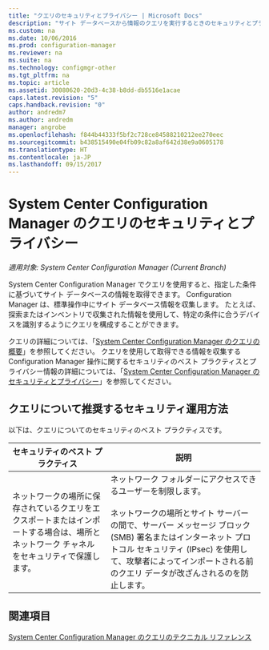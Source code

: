 ```yaml
---
title: "クエリのセキュリティとプライバシー | Microsoft Docs"
description: "サイト データベースから情報のクエリを実行するときのセキュリティとプライバシーのベスト プラクティスを理解します。"
ms.custom: na
ms.date: 10/06/2016
ms.prod: configuration-manager
ms.reviewer: na
ms.suite: na
ms.technology: configmgr-other
ms.tgt_pltfrm: na
ms.topic: article
ms.assetid: 30080620-20d3-4c38-b8dd-db5516e1acae
caps.latest.revision: "5"
caps.handback.revision: "0"
author: andredm7
ms.author: andredm
manager: angrobe
ms.openlocfilehash: f844b44333f5bf2c728ce84588210212ee270eec
ms.sourcegitcommit: b438515490e04fb09c82a8af642d38e9a0605178
ms.translationtype: HT
ms.contentlocale: ja-JP
ms.lasthandoff: 09/15/2017
---
```

# <a name="security-and-privacy-for-queries-in-system-center-configuration-manager"></a>System Center Configuration Manager のクエリのセキュリティとプライバシー

*適用対象: System Center Configuration Manager (Current Branch)*

System Center Configuration Manager でクエリを使用すると、指定した条件に基づいてサイト データベースの情報を取得できます。 Configuration Manager は、標準操作中にサイト データベース情報を収集します。 たとえば、探索またはインベントリで収集された情報を使用して、特定の条件に合うデバイスを識別するようにクエリを構成することができます。  

 クエリの詳細については、「[System Center Configuration Manager のクエリの概要](../../../core/servers/manage/introduction-to-queries.md)」を参照してください。 クエリを使用して取得できる情報を収集する Configuration Manager 操作に関するセキュリティのベスト プラクティスとプライバシー情報の詳細については、「[System Center Configuration Manager のセキュリティとプライバシー](../../../core/plan-design/security/security-and-privacy.md)」を参照してください。  

## <a name="security-best-practices-for-queries"></a>クエリについて推奨するセキュリティ運用方法  
 以下は、クエリについてのセキュリティのベスト プラクティスです。  

|セキュリティのベスト プラクティス|説明|  
|----------------------------|----------------------|  
|ネットワークの場所に保存されているクエリをエクスポートまたはインポートする場合は、場所とネットワーク チャネルをセキュリティで保護します。|ネットワーク フォルダーにアクセスできるユーザーを制限します。<br /><br /> ネットワークの場所とサイト サーバーの間で、サーバー メッセージ ブロック (SMB) 署名またはインターネット プロトコル セキュリティ (IPsec) を使用して、攻撃者によってインポートされる前のクエリ データが改ざんされるのを防止します。|  

## <a name="see-also"></a>関連項目  
 [System Center Configuration Manager のクエリのテクニカル リファレンス](../../../core/servers/manage/queries-technical-reference.md)
